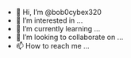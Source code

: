 - 👋 Hi, I’m @bob0cybex320
- 👀 I’m interested in ...
- 🌱 I’m currently learning ...
- 💞️ I’m looking to collaborate on ...
- 📫 How to reach me ...

<!---
bob0cybex320/bob0cybex320 is a ✨ special ✨ repository because its `README.md` (this file) appears on your GitHub profile.
You can click the Preview link to take a look at your changes.
--->
